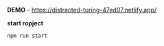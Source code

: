 **DEMO** - https://distracted-turing-47ed07.netlify.app/

**start ropject** 
```
npm run start
````
